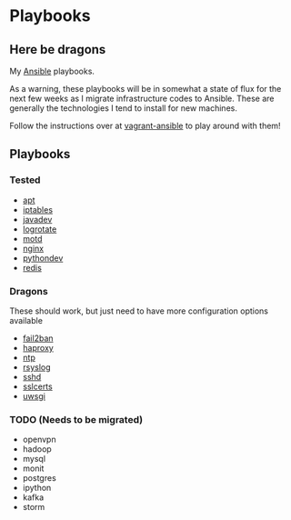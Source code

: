 # Playbooks

## Here be dragons

My [Ansible](https://github.com/ansible/ansible) playbooks.

As a warning, these playbooks will be in somewhat a state of flux for the next
few weeks as I migrate infrastructure codes to Ansible.  These are generally
the technologies I tend to install for new machines.

Follow the instructions over at [vagrant-ansible](https://github.com/ryankanno/vagrant-ansible) to play around with them!

## Playbooks

### Tested

  * [apt](https://github.com/ryankanno/playbooks/tree/master/apt)
  * [iptables](https://github.com/ryankanno/playbooks/tree/master/iptables)
  * [javadev](https://github.com/ryankanno/playbooks/tree/master/javadev)
  * [logrotate](https://github.com/ryankanno/playbooks/tree/master/logrotate)
  * [motd](https://github.com/ryankanno/playbooks/tree/master/motd)
  * [nginx](https://github.com/ryankanno/playbooks/tree/master/nginx)
  * [pythondev](https://github.com/ryankanno/playbooks/tree/master/pythondev)
  * [redis](https://github.com/ryankanno/playbooks/tree/master/redis)

### Dragons

These should work, but just need to have more configuration options available

  * [fail2ban](https://github.com/ryankanno/playbooks/tree/master/fail2ban)
  * [haproxy](https://github.com/ryankanno/playbooks/tree/master/haproxy)
  * [ntp](https://github.com/ryankanno/playbooks/tree/master/ntp)
  * [rsyslog](https://github.com/ryankanno/playbooks/tree/master/rsyslog)
  * [sshd](https://github.com/ryankanno/playbooks/tree/master/sshd)
  * [sslcerts](https://github.com/ryankanno/playbooks/tree/master/sslcerts)
  * [uwsgi](https://github.com/ryankanno/playbooks/tree/master/uwsgi)

### TODO (Needs to be migrated)

  * openvpn
  * hadoop
  * mysql
  * monit
  * postgres
  * ipython
  * kafka
  * storm
